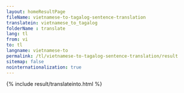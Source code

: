 ```yaml
---
layout: homeResultPage
fileName: vietnamese-to-tagalog-sentence-translation
translatein: vietnamese_to_tagalog
folderName : translate
lang: tl
from: vi
to: tl
langname: vietnamese-to
permalink: /tl/vietnamese-to-tagalog-sentence-translation/result
sitemap: false
nointernationalization: true
---
```

{% include result/translateinto.html %}

<script src="/js/result/translation.js" data-foldername="{{page.folderName}}" data-lang="{{page.lang}}"></script>

